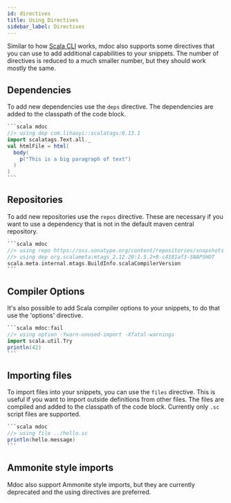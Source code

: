 ```yaml
---
id: directives
title: Using Directives
sidebar_label: Directives
---
```


Similar to how [Scala CLI](https://scala-cli.virtuslab.org/) works, mdoc also
supports some directives that you can use to add additional capabilities to your
snippets. The number of directives is reduced to a much smaller number, but they
should work mostly the same.

## Dependencies

To add new dependencies use the `deps` directive. The dependencies are added to
the classpath of the code block.

````scala mdoc:mdoc
```scala mdoc
//> using dep com.lihaoyi::scalatags:0.13.1
import scalatags.Text.all._
val htmlFile = html(
  body(
    p("This is a big paragraph of text")
  )
)
```
````

## Repositories

To add new repositories use the `repos` directive. These are necessary if you
want to use a dependency that is not in the default maven central repository.

````scala mdoc:mdoc
```scala mdoc
//> using repo https://oss.sonatype.org/content/repositories/snapshots
//> using dep org.scalameta:mtags_2.12.20:1.5.2+8-c4181af3-SNAPSHOT
scala.meta.internal.mtags.BuildInfo.scalaCompilerVersion
```
````

## Compiler Options

It's also possible to add Scala compiler options to your snippets, to do that
use the 'options' directive.

````scala mdoc:mdoc:fail
```scala mdoc:fail
//> using option -Ywarn-unused-import -Xfatal-warnings
import scala.util.Try
println(42)
```
````

## Importing files

To import files into your snippets, you can use the `files` directive. This is
useful if you want to import outside definitions from other files. The files are
compiled and added to the classpath of the code block. Currently only `.sc` script
files are supported.

````scala mdoc:mdoc:crash
```scala mdoc
//> using file ../hello.sc
println(hello.message)
```
````

## Ammonite style imports

Mdoc also support Ammonite style imports, but they are currently deprecated and
the using directives are preferred.
